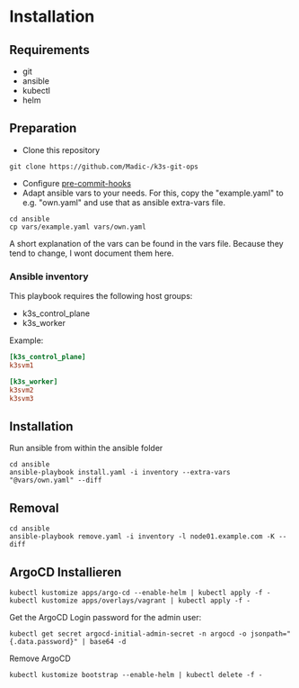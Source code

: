 # Installation

## Requirements

- git
- ansible
- kubectl
- helm

## Preparation

- Clone this repository

```shell
git clone https://github.com/Madic-/k3s-git-ops
```

- Configure [pre-commit-hooks](pre-commit-hooks.md)
- Adapt ansible vars to your needs. For this, copy the "example.yaml" to e.g. "own.yaml" and use that as ansible extra-vars file.

```shell
cd ansible
cp vars/example.yaml vars/own.yaml
```

A short explanation of the vars can be found in the vars file. Because they tend to change, I wont document them here.

### Ansible inventory

This playbook requires the following host groups:

- k3s_control_plane
- k3s_worker

Example:

```ini
[k3s_control_plane]
k3svm1

[k3s_worker]
k3svm2
k3svm3
```

## Installation

Run ansible from within the ansible folder

```shell
cd ansible
ansible-playbook install.yaml -i inventory --extra-vars "@vars/own.yaml" --diff
```

## Removal

```shell
cd ansible
ansible-playbook remove.yaml -i inventory -l node01.example.com -K --diff
```

## ArgoCD Installieren

```shell
kubectl kustomize apps/argo-cd --enable-helm | kubectl apply -f -
kubectl kustomize apps/overlays/vagrant | kubectl apply -f -
```

Get the ArgoCD Login password for the admin user:

```shell
kubectl get secret argocd-initial-admin-secret -n argocd -o jsonpath="{.data.password}" | base64 -d
```

Remove ArgoCD

```shell
kubectl kustomize bootstrap --enable-helm | kubectl delete -f -
```
